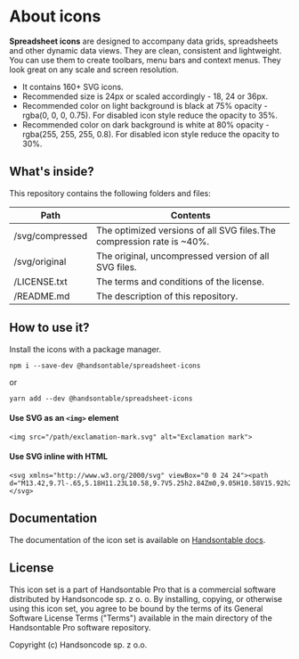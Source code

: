 # About icons

**Spreadsheet icons** are designed to accompany data grids, spreadsheets and other dynamic data views. They are clean, consistent and lightweight. You can use them to create toolbars, menu bars and context menus. They look great on any scale and screen resolution.

- It contains 160+ SVG icons. 
- Recommended size is 24px or scaled accordingly - 18, 24 or 36px.
- Recommended color on light background is black at 75% opacity - rgba(0, 0, 0, 0.75). For disabled icon style reduce the opacity to 35%.
- Recommended color on dark background is white at 80% opacity - rgba(255, 255, 255, 0.8). For disabled icon style reduce the opacity to 30%.

## What's inside?

This repository contains the following folders and files:

| Path               	| Contents                                                                      |
|--------------------	|------------------------------------------------------------------------------	|
| /svg/compressed    	| The optimized versions of all SVG files.The compression rate is ~40%.	|
| /svg/original      	| The original, uncompressed version of all SVG files.                          |
| /LICENSE.txt       	| The terms and conditions of the license.                                      |
| /README.md         	| The description of this repository.                                           |

## How to use it?

Install the icons with a package manager.

    npm i --save-dev @handsontable/spreadsheet-icons

or

    yarn add --dev @handsontable/spreadsheet-icons

#### Use SVG as an `<img>` element

```
<img src="/path/exclamation-mark.svg" alt="Exclamation mark">
```

#### Use SVG inline with HTML

```
<svg xmlns="http://www.w3.org/2000/svg" viewBox="0 0 24 24"><path d="M13.42,9.7l-.65,5.18H11.23L10.58,9.7V5.25h2.84Zm0,9.05H10.58V15.92h2.84Z"/></svg>
```

## Documentation

The documentation of the icon set is available on
[Handsontable docs](https://handsontable.com/docs/demo-spreadsheet-icons.html).

## License

This icon set is a part of Handsontable Pro that is a commercial software distributed by Handsoncode sp. z o. o.
By installing, copying, or otherwise using this icon set, you agree to be bound by the terms
of its General Software License Terms ("Terms") available in the main directory
of the Handsontable Pro software repository.

Copyright (c) Handsoncode sp. z o.o.
